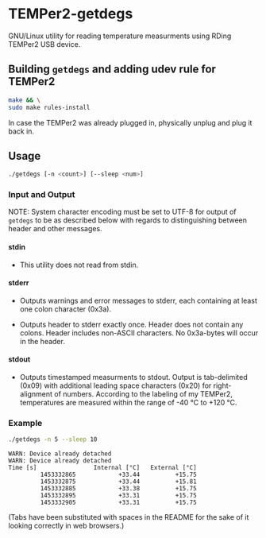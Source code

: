 # TEMPer2-getdegs

GNU/Linux utility for reading temperature measurments
using RDing TEMPer2 USB device.

## Building `getdegs` and adding udev rule for TEMPer2

```bash
make && \
sudo make rules-install
```

In case the TEMPer2 was already plugged in,
physically unplug and plug it back in.

## Usage

```bash
./getdegs [-n <count>] [--sleep <num>]
```

### Input and Output

NOTE: System character encoding must be set to UTF-8
for output of `getdegs` to be as described below
with regards to distinguishing between header and other messages.

#### stdin

* This utility does not read from stdin.

#### stderr

* Outputs warnings and error messages to stderr, each containing
  at least one colon character (0x3a).

* Outputs header to stderr exactly once. Header does not contain any colons.
  Header includes non-ASCII characters. No 0x3a-bytes will occur in the header.

#### stdout

* Outputs timestamped measurments to stdout. Output is
  tab-delimited (0x09) with additional leading space characters (0x20)
  for right-alignment of numbers. According to the labeling of my TEMPer2,
  temperatures are measured within the range of -40 °C to +120 °C.

### Example

```bash
./getdegs -n 5 --sleep 10
```

```
WARN: Device already detached
WARN: Device already detached
Time [s]                Internal [°C]   External [°C]
         1453332865            +33.44          +15.75
         1453332875            +33.44          +15.81
         1453332885            +33.38          +15.75
         1453332895            +33.31          +15.75
         1453332905            +33.31          +15.75
```

(Tabs have been substituted with spaces in the README
for the sake of it looking correctly in web browsers.)

